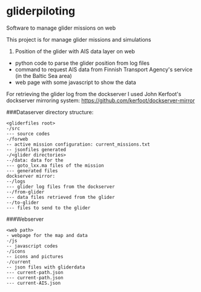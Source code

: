 # gliderpiloting
Software to manage glider missions on web 

This project is for manage glider missions and simulations

1) Position of the glider with AIS data layer on web
- python code to parse the glider position from log files
- command to request AIS data from Finnish Transport Agency's service (in the Baltic Sea area)
- web page with some javascript to show the data

For retrieving the glider log from the dockserver I used John Kerfoot's dockserver mirroring system:
https://github.com/kerfoot/dockserver-mirror

###Dataserver directory structure:
```
<gliderfiles root>
-/src
--- source codes
-/forweb
-- active mission configuration: current_missions.txt
-- jsonfiles generated
-/<glider directories>
--/data: data for the 
--- goto_lxx.ma files of the mission
--- generated files
dockserver mirror:
--/logs
--- glider log files from the dockserver
--/from-glider
--- data files retrieved from the glider
--/to-glider
--- files to send to the glider
```
###Webserver
```
<web path>
- webpage for the map and data
-/js
-- javascript codes
-/icons
-- icons and pictures
-/current
-- json files with gliderdata
--- current-path.json
--- current-path.json
--- current-AIS.json
```

